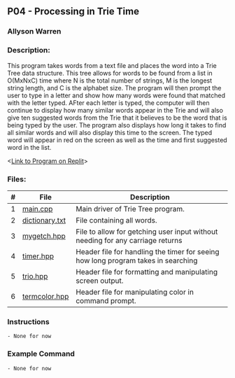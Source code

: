 ## P04 - Processing in Trie Time
### Allyson Warren
### Description:

This program takes words from a text file and places
the word into a Trie Tree data structure. This tree allows for words
to be found from a list in O(MxNxC) time where N is the total number
of strings, M is the longest string length, and C is the alphabet size.
The program will then prompt the user to type in a letter and show how
many words were found that matched with the letter typed. AFter each 
letter is typed, the computer will then continue to display how many 
similar words appear in the Trie and will also give ten suggested words 
from the Trie that it believes to be the word that is being typed by the 
user. The program also displays how long it takes to find all similar words
and will also display this time to the screen. The typed word will appear 
in red on the screen as well as the time and first suggested word in the list.


<[Link to Program on Replit](https://replit.com/@apwarren/ProcessTrieTime#main.cpp)>

### Files:

|   #   | File                                                                                         | Description                     |
| :---: | -------------------------------------------------------------------------------------------- | ------------------------------- |
|   1   | [main.cpp](https://github.com/apwarren/3013-Algorithms-Warren/blob/master/Assignments/P04/main.cpp) | Main driver of Trie Tree program. |
|   2   | [dictionary.txt](https://github.com/apwarren/3013-Algorithms-Warren/blob/master/Assignments/P04/dictionary.txt) | File containing all words. |
|   3   | [mygetch.hpp](https://github.com/apwarren/3013-Algorithms-Warren/blob/master/Assignments/P04/mygetch.hpp) | File to allow for getching user input without needing for any carriage returns |
|   4   | [timer.hpp](https://github.com/apwarren/3013-Algorithms-Warren/blob/master/Assignments/P04/timer.hpp) | Header file for handling the timer for seeing how long program takes in searching |
|   5   | [trio.hpp](https://github.com/apwarren/3013-Algorithms-Warren/blob/master/Assignments/P04/trio.hpp) | Header file for formatting and manipulating screen output. |
|   6   | [termcolor.hpp](https://github.com/apwarren/3013-Algorithms-Warren/blob/master/Assignments/P04/termcolor.hpp) | Header file for manipulating color in command prompt. |


### Instructions
    - None for now
    
### Example Command
    - None for now

